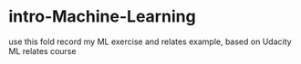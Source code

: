 # intro-Machine-Learning
use this fold record my ML exercise and relates example, based on Udacity ML relates course
